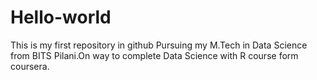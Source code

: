 # Hello-world
This is my first repository in github
Pursuing my M.Tech in Data Science from BITS Pilani.On way to complete Data Science with R course form coursera. 
